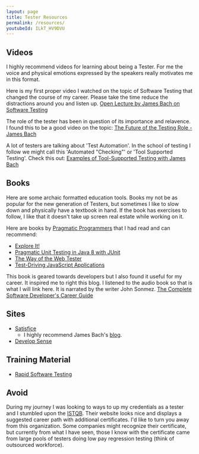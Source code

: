 ```yaml
---
layout: page
title: Tester Resources
permalink: /resources/
youtubeId: ILkT_HV9DVU
---
```

## Videos
I highly recommend videos for learning about being a Tester. For me the voice and physical emotions expressed by the speakers really motivates me in this format.

Here is my first proper video I watched on the topic of Software Testing that changed the course of my career. Please take the time reduce the distractions around you and listen up.
[Open Lecture by James Bach on Software Testing](https://www.youtube.com/watch?v=ILkT_HV9DVU)

The role of the tester has been in question of its importance and relavence. I found this to be a good video on the topic: [The Future of the Testing Role - James Bach](https://www.youtube.com/watch?v=c5821YeWico)

A lot of testers are talking about 'Test Automation'. In the school of testing I follow we might call this 'Automated "Checking"' or 'Tool Supported Testing'. Check this out: [Examples of Tool-Supported Testing with James Bach](https://www.youtube.com/watch?v=HWTzgS0aoP8)

## Books
Here are some archaic formatted education tools. Books my not be as popular for the new generation of Testers, but sometimes I like to slow down and physically have a textbook in hand. If the book has exercises to follow, I like that it doesn't take up screen real estate while working on it.

Here are books by [Pragmatic Programmers](https://pragprog.com) that I had read and can recommend:
* [Explore It!](https://pragprog.com/book/ehxta/explore-it)
* [Pragmatic Unit Testing in Java 8 with JUnit](https://pragprog.com/book/utj2/pragmatic-unit-testing-in-java-8-with-junit)
* [The Way of the Web Tester](https://pragprog.com/book/jrtest/the-way-of-the-web-tester)
* [Test-Driving JavaScript Applications](https://pragprog.com/book/vsjavas/test-driving-javascript-applications)

This book is geared towards developers but I also found it useful for my career. It inspired me to right this blog. I listened to the audio book so that is what I will link here. It is narrated by the writer John Sonmez. [The Complete Software Developer's Career Guide](https://www.audible.ca/pd/The-Complete-Software-Developers-Career-Guide-Audiobook/B078J2DZJK)

## Sites
* [Satisfice](https://www.satisfice.com/) 
    * I highly recommend James Bach's [blog](https://www.satisfice.com/blog).
* [Develop Sense](https://developsense.com/)


## Training Material
* [Rapid Software Testing](https://www.rapid-software-testing.com)

## Avoid
During my journey I was looking to ways to up my credentials as a tester and I stumbled upon the [ISTQB](https://www.istqb.org/). Their website looks nice and displays a suggested career path with additional certificates. I'd like to turn you away from this organization. Some companies might recognize their certificate, but currently from what I have seen, those I know with the certificate came from large pools of testers doing low pay regression testing (think of outsourced workforce).
